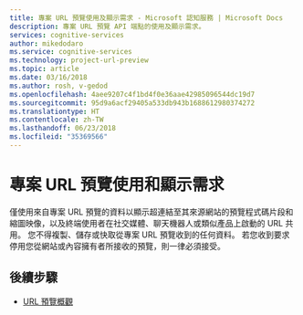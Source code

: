 ```yaml
---
title: 專案 URL 預覽使用及顯示需求 - Microsoft 認知服務 | Microsoft Docs
description: 專案 URL 預覽 API 端點的使用及顯示需求。
services: cognitive-services
author: mikedodaro
ms.service: cognitive-services
ms.technology: project-url-preview
ms.topic: article
ms.date: 03/16/2018
ms.author: rosh, v-gedod
ms.openlocfilehash: 4aee9207c4f1bd4f0e36aae42985096544dc19d7
ms.sourcegitcommit: 95d9a6acf29405a533db943b1688612980374272
ms.translationtype: HT
ms.contentlocale: zh-TW
ms.lasthandoff: 06/23/2018
ms.locfileid: "35369566"
---
```

# <a name="project-url-preview-use-and-display-requirements"></a>專案 URL 預覽使用和顯示需求

僅使用來自專案 URL 預覽的資料以顯示超連結至其來源網站的預覽程式碼片段和縮圖映像，以及終端使用者在社交媒體、聊天機器人或類似產品上啟動的 URL 共用。 您不得複製、儲存或快取從專案 URL 預覽收到的任何資料。 若您收到要求停用您從網站或內容擁有者所接收的預覽，則一律必須接受。

## <a name="next-steps"></a>後續步驟
- [URL 預覽概觀](overview.md)